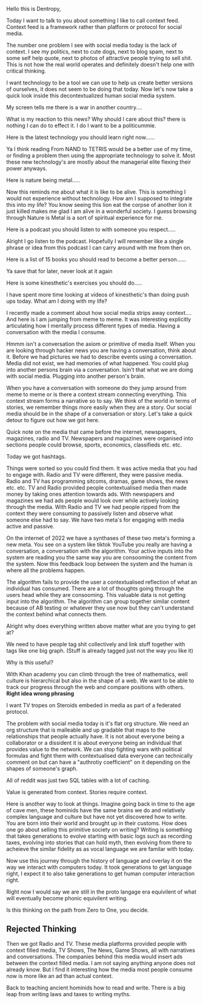 Hello this is Dentropy,

Today I want to talk to you about something I like to call context feed. Context feed is a framework rather than platform or protocol for social media.

The number one problem I see with social media today is the lack of context. I see my politics, next to cute dogs, next to blog spam, next to some self help quote, next to photos of attractive people trying to sell shit. This is not how the real world operates and definitely doesn't help one with critical thinking. 

I want technology to be a tool we can use to help us create better versions of ourselves, it does not seem to be doing that today. Now let's now take a quick look inside this decontextualized human social media system.

My screen tells me there is a war in another country....

What is my reaction to this news? Why should I care about this? there is nothing I can do to effect it. I do I want to be a politicummie.

Here is the latest technology you should learn right now......

Ya I think reading From NAND to TETRIS would be a better use of my time, or finding a problem then using the appropriate technology to solve it. Most these new technology's are mostly about the managerial elite flexing their power anyways.

Here is nature being metal.....

Now this reminds me about what it is like to be alive. This is something I would not experience without technology. How am I supposed to integrate this into my life? You know seeing this lion eat the corpse of another lion it just killed makes me glad I am alive in a wonderful society. I guess browsing through Nature is Metal is a sort of spiritual experience for me.

Here is a podcast you should listen to with someone you respect.....

Alright I go listen to the podcast. Hopefully I will remember like a single phrase or idea from this podcast I can carry around with me from then on.

Here is a list of 15 books you should read to become a better person......

Ya save that for later, never look at it again

Here is some kinesthetic's exercises you should do.....

I have spent more time looking at videos of kinesthetic's than doing push ups today. What am I doing with my life?

I recently made a comment about how social media strips away context.... And here is I am jumping from meme to meme. It was interesting explicitly articulating how I mentally process different types of media. Having a conversation with the media I consume.

Hmmm isn't a conversation the axiom or primitive of media itself. When you are looking through hacker news you are having a conversation, think about it. Before we had pictures we had to describe events using a conversation. Media did not exist, we had memories of what happened. You could plug into another persons brain via a conversation. Isin't that what we are doing with social media. Plugging into another person's brain.

When you have a conversation with someone do they jump around from meme to meme or is there a context stream connecting everything. This context stream forms a narrative so to say. We think of the world in terms of stories, we remember things more easily when they are a story. Our social media should be in the shape of a conversation or story. Let's take a quick detour to figure out how we got here.

Quick note on the media that came before the internet, newspapers, magazines, radio and TV. Newspapers and magazines were organised into sections people could browse, sports, economics, classifieds etc. etc. 

Today we got hashtags. 

Things were sorted so you could find them. It was active media that you had to engage with. Radio and TV were different, they were passive media. Radio and TV has programming sitcoms, dramas, game shows, the news etc. etc. TV and Radio provided people contextualised media then made money by taking ones attention towards ads. With newspapers and magazines we had ads people would look over while actively looking through the media. With Radio and TV we had people ripped from the context they were consuming to passively listen and observe what someone else had to say. We have two meta's for engaging with media active and passive.

On the internet of 2022 we have a synthases of these two meta's forming a new meta. You see on a system like tiktok YouTube you really are having a conversation, a conversation with the algorithm. Your active inputs into the system are reading you the same way you are consooming the content from the system. Now this feedback loop between the system and the human is where all the problems happen.

The algorithm fails to provide the user a contextualised reflection of what an individual has consumed. There are a lot of thoughts going through the users head while they are consooming. This valuable data is not getting input into the algorithm. The algorithm can group together similar content because of AB testing or whatever they use now but they can't understand the context behind what connects them.

Alright why does everything written above matter what are you trying to get at?

We need to have people tag shit collectively and link stuff together with tags like one big graph. (Stuff is already tagged just not the way you like it)

Why is this useful?

With Khan academy you can climb through the tree of mathematics, well culture is hierarchical but also in the shape of a web. We want to be able to track our progress through the web and compare positions with others. **Right idea wrong phrasing**

I want TV tropes on Steroids embeded in media as part of a federated protocol.

The problem with social media today is it's flat org structure. We need an org structure that is malleable and up gradable that maps to the relationships that people actually have. It is not about everyone being a collaborator or a dissident it is about everyone being an individual that provides value to the network. We can stop fighting wars with political formulas and fight them with contextualised data everyone can technically comment on but can have a "authrotiy coefficient" on it depending on the shapes of someone's graph.



All of reddit was just two SQL tables with a lot of caching. 

Value is generated from context. Stories require context.

Here is another way to look at things. Imagine going back in time to the age of cave men, these hominids have the same brains we do and relatively complex language and culture but have not yet discovered how to write. You are born into their world and brought up in their customs. How does one go about selling this primitive society on writing? Writing is something that takes generations to evolve starting with basic logs such as recording taxes, evolving into stories that can hold myth, then evolving from there to acheieve the similar fidelity as as vocal language we are familar with today.

Now use this journey through the history of language and overlay it on the way we interact with computers today. It took generations to get language right, I expect it to also take generations to get human computer interaction right.

Right now I would say we are still in the proto langage era equivilent of what will eventually become phonic equivilent writing. 

Is this thinking on the path from Zero to One, you decide.

## Rejected Thinking

Then we got Radio and TV. These media platforms provided people with context filled media, TV Shows, The News, Game Shows, all with narratives and conversations. The companies behind this media would insert ads between the context filled media. I am not saying anything anyone does not already know. But I find it interesting how the media most people consume now is more like an ad than actual context.

Back to teaching ancient hominids how to read and write. There is a big leap from writing laws and taxes to writing myths. 



